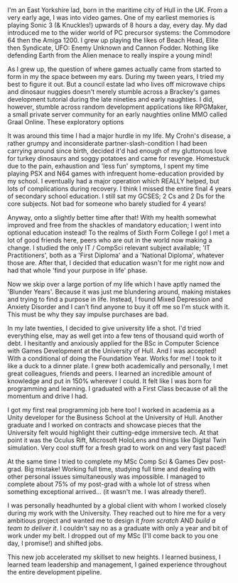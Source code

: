 <p>
<br />
I'm an East Yorkshire lad, born in the maritime city of Hull in the UK. From a very early age, I was into video games. One of my earliest memories is playing Sonic 3 (& Knuckles!) upwards of 8 hours a day, every day. My dad introduced me to the wider world of PC precursor systems: the Commodore 64 then the Amiga 1200. I grew up playing the likes of Beach Head, Elite then Syndicate, UFO: Enemy Unknown and Cannon Fodder. Nothing like defending Earth from the Alien menace to really inspire a young mind!
</p>
<p>
As I grew up, the question of where games actually came from started to form in my the space between my ears. During my tween years, I tried my best to figure it out. But a council estate lad who lives off microwave chips and dinosaur nuggies doesn't merely stumble across a Brackey's games development tutorial during the late nineties and early naughties. I did, however, stumble across random development applications like RPGMaker, a small private server community for an early naughties online MMO called Graal Online. These exploratory options
</p>
<p>
It was around this time I had a major hurdle in my life. My Crohn's disease, a rather grumpy and inconsiderate partner-slash-condition I had been carrying around since birth, decided it'd had enough of my gluttonous love for turkey dinosaurs and soggy potatoes and came for revenge. Homestuck due to the pain, exhaustion and 'less fun' symptoms, I spent my time playing PSX and N64 games with infrequent home-education provided by my school. I eventually had a major operation which REALLY helped, but lots of complications during recovery. I think I missed the entire final 4 years of secondary school education. I still sat my GCSES; 2 Cs and 2 Ds for the core subjects. Not bad for someone who barely studied for 4 years!
</p>
<p>
Anyway, onto a slightly better time after that! With my health somewhat improved and free from the shackles of mandatory education; I went into optional education instead! To the realms of Sixth Form College I go! I met a lot of good friends here, peers who are out in the world now making a change. I studied the only IT / CompSci relevant subject available; 'IT Practitioners', both as a 'First Diploma' and a 'National Diploma', whatever those are. After that, I decided that education wasn't for me right now and had that whole 'find your purpose in life' phase.
</p>
<p>
Now we skip over a large portion of my life which I have aptly named the 'Blunder Years'. Because it was just me blundering around, making mistakes and trying to find a purpose in life. Instead, I found Mixed Depression and Anxiety Disorder and I can't find anyone to buy it off me so I'm stuck with it. This must be why they say impulse purchases are bad.
</p>
<p>
In my late twenties, I decided to give university life a shot. I'd tried everything else, may as well get into a few tens of thousand quid worth of debt. I hesitantly and anxiously applied for the BSc in Computer Science with Games Development at the University of Hull. And I was accepted! With a conditional of doing the Foundation Year. Works for me! I took to it like a duck to a dinner plate. I grew both academically and personally, I met great colleagues, friends and peers. I learned an incredible amount of knowledge and put in 150% wherever I could. It felt like I was born for programming and learning. I graduated with a First Class because of all the momentum and drive I had.
</p>
<p>
I got my first real programming job here too! I worked in academia as a Unity developer for the Business School at the University of Hull. Another graduate and I worked on contracts and showcase pieces that the University felt would highlight their cutting-edge immersive tech. At that point it was the Oculus Rift, Microsoft HoloLens and things like Digital Twin simulation. Very cool stuff for a fresh grad to work on and very fast paced!
</p>
<p>
At the same time I tried to complete my MSc Comp Sci & Games Dev post-grad. Big mistake! Working full time, studying full time and dealing with other personal issues simultaneously was impossible. I managed to complete about 75% of my post-grad with a whole lot of stress when something exceptional arrived... (it wasn't me. I was already there!).
</p>
<p>
I was personally headhunted by a global client with whom I worked closely during my work with the University. They reached out to hire me for a very ambitious project and wanted me to design it <em>from scratch</em> AND <em>build a team to deliver it</em>. I couldn't say no as a graduate with only a year and bit of work under my belt. I dropped out of my MSc (I'll come back to you one day, I promise!) and shifted jobs.
</p>
<p>
This new job accelerated my skillset to new heights. I learned business, I learned team leadership and management, I gained experience throughout the entire development pipeline.
</p>
